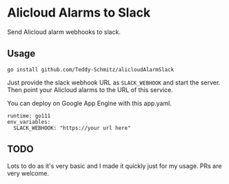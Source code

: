 # Alicloud Alarms to Slack

Send Alicloud alarm webhooks to slack.

## Usage

`go install github.com/Teddy-Schmitz/alicloudAlarmSlack`

Just provide the slack webhook URL as `SLACK_WEBHOOK` and start the server.  Then point your Alicloud alarms to the URL of this service.



You can deploy on Google App Engine with this app.yaml.

```
runtime: go111
env_variables:
  SLACK_WEBHOOK: "https://your url here"
```

## TODO

Lots to do as it's very basic and I made it quickly just for my usage.  PRs are very welcome.